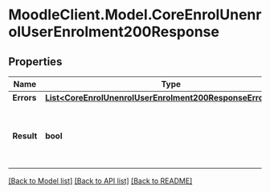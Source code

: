 # MoodleClient.Model.CoreEnrolUnenrolUserEnrolment200Response

## Properties

Name | Type | Description | Notes
------------ | ------------- | ------------- | -------------
**Errors** | [**List&lt;CoreEnrolUnenrolUserEnrolment200ResponseErrorsInner&gt;**](CoreEnrolUnenrolUserEnrolment200ResponseErrorsInner.md) |  | 
**Result** | **bool** | True if the user&#39;s enrolment was successfully updated | 

[[Back to Model list]](../README.md#documentation-for-models) [[Back to API list]](../README.md#documentation-for-api-endpoints) [[Back to README]](../README.md)

